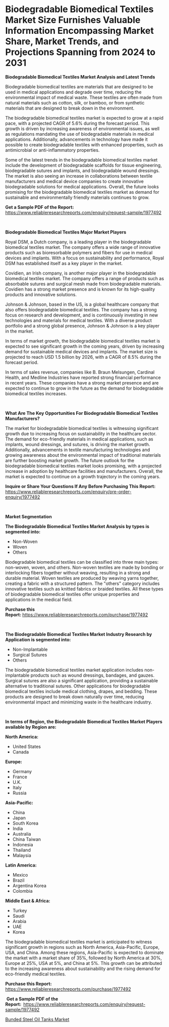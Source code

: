 <p><h1>Biodegradable Biomedical Textiles Market Size Furnishes Valuable Information Encompassing Market Share, Market Trends, and Projections Spanning from 2024 to 2031</h1></p><p><strong>Biodegradable Biomedical Textiles Market Analysis and Latest Trends</strong></p>
<p><p>Biodegradable biomedical textiles are materials that are designed to be used in medical applications and degrade over time, reducing the environmental impact of medical waste. These textiles are often made from natural materials such as cotton, silk, or bamboo, or from synthetic materials that are designed to break down in the environment.</p><p>The biodegradable biomedical textiles market is expected to grow at a rapid pace, with a projected CAGR of 5.6% during the forecast period. This growth is driven by increasing awareness of environmental issues, as well as regulations mandating the use of biodegradable materials in medical applications. Additionally, advancements in technology have made it possible to create biodegradable textiles with enhanced properties, such as antimicrobial or anti-inflammatory properties.</p><p>Some of the latest trends in the biodegradable biomedical textiles market include the development of biodegradable scaffolds for tissue engineering, biodegradable sutures and implants, and biodegradable wound dressings. The market is also seeing an increase in collaborations between textile manufacturers and medical device companies to create innovative biodegradable solutions for medical applications. Overall, the future looks promising for the biodegradable biomedical textiles market as demand for sustainable and environmentally friendly materials continues to grow.</p></p>
<p><strong>Get a Sample PDF of the Report:&nbsp;</strong> <a href="https://www.reliableresearchreports.com/enquiry/request-sample/1977492">https://www.reliableresearchreports.com/enquiry/request-sample/1977492</a></p>
<p>&nbsp;</p>
<p><strong>Biodegradable Biomedical Textiles Major Market Players</strong></p>
<p><p>Royal DSM, a Dutch company, is a leading player in the biodegradable biomedical textiles market. The company offers a wide range of innovative products such as bioresorbable polymers and fibers for use in medical devices and implants. With a focus on sustainability and performance, Royal DSM has established itself as a key player in the market.</p><p>Covidien, an Irish company, is another major player in the biodegradable biomedical textiles market. The company offers a range of products such as absorbable sutures and surgical mesh made from biodegradable materials. Covidien has a strong market presence and is known for its high-quality products and innovative solutions.</p><p>Johnson & Johnson, based in the US, is a global healthcare company that also offers biodegradable biomedical textiles. The company has a strong focus on research and development, and is continuously investing in new technologies and materials for medical textiles. With a diverse product portfolio and a strong global presence, Johnson & Johnson is a key player in the market.</p><p>In terms of market growth, the biodegradable biomedical textiles market is expected to see significant growth in the coming years, driven by increasing demand for sustainable medical devices and implants. The market size is projected to reach USD 1.5 billion by 2026, with a CAGR of 8.5% during the forecast period.</p><p>In terms of sales revenue, companies like B. Braun Melsungen, Cardinal Health, and Medline Industries have reported strong financial performance in recent years. These companies have a strong market presence and are expected to continue to grow in the future as the demand for biodegradable biomedical textiles increases.</p></p>
<p>&nbsp;</p>
<p><strong>What Are The Key Opportunities For Biodegradable Biomedical Textiles Manufacturers?</strong></p>
<p><p>The market for biodegradable biomedical textiles is witnessing significant growth due to increasing focus on sustainability in the healthcare sector. The demand for eco-friendly materials in medical applications, such as implants, wound dressings, and sutures, is driving the market growth. Additionally, advancements in textile manufacturing technologies and growing awareness about the environmental impact of traditional materials are further boosting market growth. The future outlook for the biodegradable biomedical textiles market looks promising, with a projected increase in adoption by healthcare facilities and manufacturers. Overall, the market is expected to continue on a growth trajectory in the coming years.</p></p>
<p><strong>Inquire or Share Your Questions If Any Before Purchasing This Report:</strong> <a href="https://www.reliableresearchreports.com/enquiry/pre-order-enquiry/1977492">https://www.reliableresearchreports.com/enquiry/pre-order-enquiry/1977492</a></p>
<p>&nbsp;</p>
<p><strong>Market Segmentation</strong></p>
<p><strong>The Biodegradable Biomedical Textiles Market Analysis by types is segmented into:</strong></p>
<p><ul><li>Non-Woven</li><li>Woven</li><li>Others</li></ul></p>
<p><p>Biodegradable biomedical textiles can be classified into three main types: non-woven, woven, and others. Non-woven textiles are made by bonding or interlocking fibers together without weaving, resulting in a strong and durable material. Woven textiles are produced by weaving yarns together, creating a fabric with a structured pattern. The "others" category includes innovative textiles such as knitted fabrics or braided textiles. All these types of biodegradable biomedical textiles offer unique properties and applications in the medical field.</p></p>
<p><strong>Purchase this Report:&nbsp;</strong><a href="https://www.reliableresearchreports.com/purchase/1977492">https://www.reliableresearchreports.com/purchase/1977492</a></p>
<p>&nbsp;</p>
<p><strong>The Biodegradable Biomedical Textiles Market Industry Research by Application is segmented into:</strong></p>
<p><ul><li>Non-Implantable</li><li>Surgical Sutures</li><li>Others</li></ul></p>
<p><p>The biodegradable biomedical textiles market application includes non-implantable products such as wound dressings, bandages, and gauzes. Surgical sutures are also a significant application, providing a sustainable alternative to traditional sutures. Other applications for biodegradable biomedical textiles include medical clothing, drapes, and bedding. These products are designed to break down naturally over time, reducing environmental impact and minimizing waste in the healthcare industry.</p></p>
<p>&nbsp;</p>
<p><strong>In terms of Region, the Biodegradable Biomedical Textiles Market Players available by Region are:</strong></p>
<p>
    <p> <strong> North America: </strong>
        <ul>
            <li>United States</li>
            <li>Canada</li>
        </ul>
        </p> 
    <p> <strong> Europe: </strong>
        <ul>
            <li>Germany</li>
            <li>France</li>
            <li>U.K.</li>
            <li>Italy</li>
            <li>Russia</li>
        </ul>
        </p> 
    <p> <strong> Asia-Pacific: </strong>
        <ul>
            <li>China</li>
            <li>Japan</li>
            <li>South Korea</li>
            <li>India</li>
            <li>Australia</li>
            <li>China Taiwan</li>
            <li>Indonesia</li>
            <li>Thailand</li>
            <li>Malaysia</li>
        </ul>
        </p> 
    <p> <strong> Latin America: </strong>
        <ul>
            <li>Mexico</li>
            <li>Brazil</li>
            <li>Argentina Korea</li>
            <li>Colombia</li>
        </ul>
        </p> 
    <p> <strong> Middle East & Africa: </strong>
        <ul>
            <li>Turkey</li>
            <li>Saudi</li>
            <li>Arabia</li>
            <li>UAE</li>
            <li>Korea</li>
        </ul>
    </p>
    </p>
<p><p>The biodegradable biomedical textiles market is anticipated to witness significant growth in regions such as North America, Asia-Pacific, Europe, USA, and China. Among these regions, Asia-Pacific is expected to dominate the market with a market share of 35%, followed by North America at 30%, Europe at 25%, USA at 5%, and China at 5%. This growth can be attributed to the increasing awareness about sustainability and the rising demand for eco-friendly medical textiles.</p></p>
<p><strong>Purchase this Report: </strong><a href="https://www.reliableresearchreports.com/purchase/1977492">https://www.reliableresearchreports.com/purchase/1977492</a></p>
<p>&nbsp;<strong>Get a Sample PDF of the Report:&nbsp;&nbsp;</strong><a href="https://www.reliableresearchreports.com/enquiry/request-sample/1977492">https://www.reliableresearchreports.com/enquiry/request-sample/1977492</a></p>
<p><strong></strong></p>
<p><p><a href="https://confirmed-shield-e13.notion.site/Bunded-Steel-Oil-Tanks-Market-A-Comprehensive-Report-of-its-Market-Share-Growth-Trends-2024-203-867905d681f44aeb88e3620e544e605d">Bunded Steel Oil Tanks Market</a></p></p>
